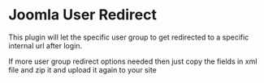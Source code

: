 # Joomla User Redirect
This plugin will let the specific user group to get redirected to a specific internal url after login.

If more user group redirect options needed then just copy the fields in xml file and zip it and upload it again to your site
